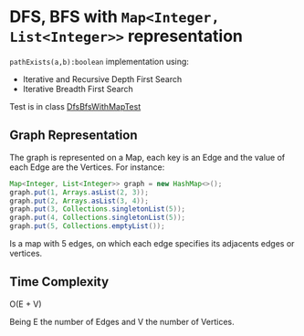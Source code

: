 # DFS, BFS with `Map<Integer, List<Integer>>` representation

`pathExists(a,b):boolean` implementation using:

* Iterative and Recursive Depth First Search
* Iterative Breadth First Search

Test is in class [DfsBfsWithMapTest](../../../../../../../test/java/com/ulisesbocchio/github/puzzles/dfsbfsmap/DfsBfsWithMapTest.java)

## Graph Representation

The graph is represented on a Map, each key is an Edge and the value of each Edge are the Vertices. For instance:

```java
Map<Integer, List<Integer>> graph = new HashMap<>();
graph.put(1, Arrays.asList(2, 3));
graph.put(2, Arrays.asList(3, 4));
graph.put(3, Collections.singletonList(5));
graph.put(4, Collections.singletonList(5));
graph.put(5, Collections.emptyList());
```

Is a map with 5 edges, on which each edge specifies its adjacents edges or vertices.

## Time Complexity
O(E + V)

Being E the number of Edges and V the number of Vertices.
